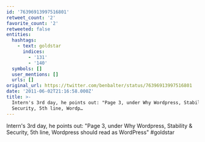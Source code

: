 ```yaml
---
id: '76396913997516801'
retweet_count: '2'
favorite_count: '2'
retweeted: false
entities:
  hashtags:
    - text: goldstar
      indices:
        - '131'
        - '140'
  symbols: []
  user_mentions: []
  urls: []
original_url: https://twitter.com/benbalter/status/76396913997516801
date: '2011-06-02T21:16:58.000Z'
title: >-
  Intern's 3rd day, he points out: "Page 3, under Why Wordpress, Stability &
  Security, 5th line, Wordp…
---
```


Intern's 3rd day, he points out: "Page 3, under Why Wordpress, Stability & Security, 5th line, Wordpress should read as WordPress" #goldstar